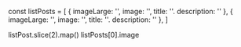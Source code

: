 const listPosts = [
{
imageLarge: '',
image: '',
title: ''.
description: ''
},
{
imageLarge: '',
image: '',
title: ''.
description: ''
},
]

listPost.slice(2).map()
listPosts[0].image
